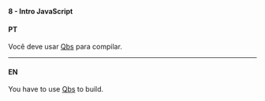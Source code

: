 ﻿**8 - Intro JavaScript**

#### PT

Você deve usar [Qbs](http://doc.qt.io/qbs) para compilar.
- - -
#### EN

You have to use [Qbs](http://doc.qt.io/qbs) to build.

